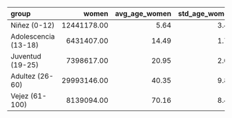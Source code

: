 | group                |       women |   avg_age_women |   std_age_women |   sample_age |   abs_error_women |
|:---------------------|------------:|----------------:|----------------:|-------------:|------------------:|
| Niñez (0-12)         | 12441178.00 |            5.64 |            3.40 |         8.00 |              2.36 |
| Adolescencia (13-18) |  6431407.00 |           14.49 |            1.72 |        17.00 |              2.51 |
| Juventud (19-25)     |  7398617.00 |           20.95 |            2.01 |        22.00 |              1.05 |
| Adultez (26-60)      | 29993146.00 |           40.35 |            9.81 |        32.00 |              8.35 |
| Vejez (61-100)       |  8139094.00 |           70.16 |            8.42 |        61.00 |              9.16 |